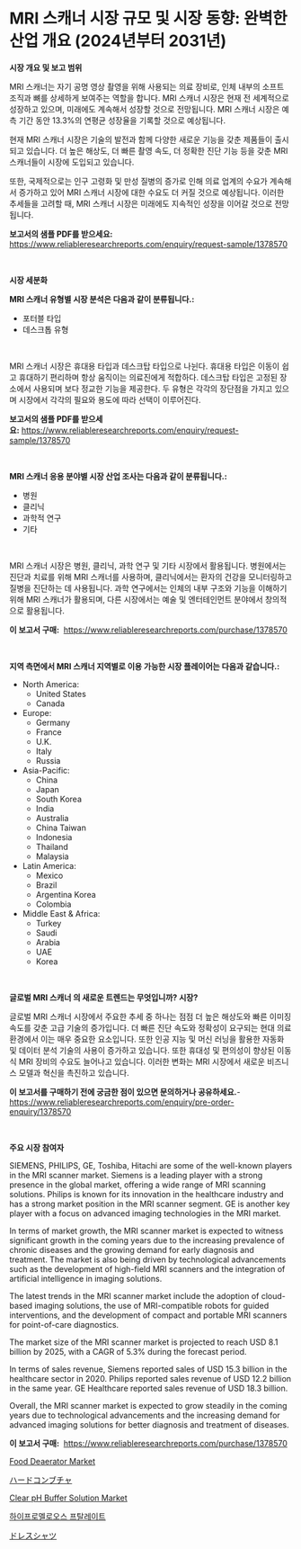 <p><h1>MRI 스캐너 시장 규모 및 시장 동향: 완벽한 산업 개요 (2024년부터 2031년)</h1></p><p><strong>시장 개요 및 보고 범위</strong></p>
<p><p>MRI 스캐너는 자기 공명 영상 촬영을 위해 사용되는 의료 장비로, 인체 내부의 소프트 조직과 뼈를 상세하게 보여주는 역할을 합니다. MRI 스캐너 시장은 현재 전 세계적으로 성장하고 있으며, 미래에도 계속해서 성장할 것으로 전망됩니다. MRI 스캐너 시장은 예측 기간 동안 13.3%의 연평균 성장율을 기록할 것으로 예상됩니다.</p><p>현재 MRI 스캐너 시장은 기술의 발전과 함께 다양한 새로운 기능을 갖춘 제품들이 출시되고 있습니다. 더 높은 해상도, 더 빠른 촬영 속도, 더 정확한 진단 기능 등을 갖춘 MRI 스캐너들이 시장에 도입되고 있습니다.</p><p>또한, 국제적으로는 인구 고령화 및 만성 질병의 증가로 인해 의료 업계의 수요가 계속해서 증가하고 있어 MRI 스캐너 시장에 대한 수요도 더 커질 것으로 예상됩니다. 이러한 추세들을 고려할 때, MRI 스캐너 시장은 미래에도 지속적인 성장을 이어갈 것으로 전망됩니다.</p></p>
<p><strong>보고서의 샘플 PDF를 받으세요:</strong> <a href="https://www.reliableresearchreports.com/enquiry/request-sample/1378570">https://www.reliableresearchreports.com/enquiry/request-sample/1378570</a></p>
<p>&nbsp;</p>
<p><strong>시장 세분화</strong></p>
<p><strong>MRI 스캐너 유형별 시장 분석은 다음과 같이 분류됩니다.:</strong></p>
<p><ul><li>포터블 타입</li><li>데스크톱 유형</li></ul></p>
<p>&nbsp;</p>
<p><p>MRI 스캐너 시장은 휴대용 타입과 데스크탑 타입으로 나뉜다. 휴대용 타입은 이동이 쉽고 휴대하기 편리하며 항상 움직이는 의료진에게 적합하다. 데스크탑 타입은 고정된 장소에서 사용되며 보다 정교한 기능을 제공한다. 두 유형은 각각의 장단점을 가지고 있으며 시장에서 각각의 필요와 용도에 따라 선택이 이루어진다.</p></p>
<p><strong>보고서의 샘플 PDF를 받으세요:</strong>&nbsp;<a href="https://www.reliableresearchreports.com/enquiry/request-sample/1378570">https://www.reliableresearchreports.com/enquiry/request-sample/1378570</a></p>
<p>&nbsp;</p>
<p><strong> MRI 스캐너 응용 분야별 시장 산업 조사는 다음과 같이 분류됩니다.:</strong></p>
<p><ul><li>병원</li><li>클리닉</li><li>과학적 연구</li><li>기타</li></ul></p>
<p>&nbsp;</p>
<p><p>MRI 스캐너 시장은 병원, 클리닉, 과학 연구 및 기타 시장에서 활용됩니다. 병원에서는 진단과 치료를 위해 MRI 스캐너를 사용하며, 클리닉에서는 환자의 건강을 모니터링하고 질병을 진단하는 데 사용됩니다. 과학 연구에서는 인체의 내부 구조와 기능을 이해하기 위해 MRI 스캐너가 활용되며, 다른 시장에서는 예술 및 엔터테인먼트 분야에서 창의적으로 활용됩니다.</p></p>
<p><strong>이 보고서 구매:</strong>&nbsp; <a href="https://www.reliableresearchreports.com/purchase/1378570">https://www.reliableresearchreports.com/purchase/1378570</a></p>
<p>&nbsp;</p>
<p><strong>지역 측면에서 MRI 스캐너 지역별로 이용 가능한 시장 플레이어는 다음과 같습니다.:</strong></p>
<p><ul>
    <li>
        North America:
        <ul>
            <li>United States</li>
            <li>Canada</li>
        </ul>
    </li>
    <li>
        Europe:
        <ul>
            <li>Germany</li>
            <li>France</li>
            <li>U.K.</li>
            <li>Italy</li>
            <li>Russia</li>
        </ul>
    </li>
    <li>
        Asia-Pacific:
        <ul>
            <li>China</li>
            <li>Japan</li>
            <li>South Korea</li>
            <li>India</li>
            <li>Australia</li>
            <li>China Taiwan</li>
            <li>Indonesia</li>
            <li>Thailand</li>
            <li>Malaysia</li>
        </ul>
    </li>
    <li>
        Latin America:
        <ul>
            <li>Mexico</li>
            <li>Brazil</li>
            <li>Argentina Korea</li>
            <li>Colombia</li>
        </ul>
    </li>
    <li>
        Middle East & Africa:
        <ul>
            <li>Turkey</li>
            <li>Saudi</li>
            <li>Arabia</li>
            <li>UAE</li>
            <li>Korea</li>
        </ul>
    </li>
    </ul></p>
<p>&nbsp;</p>
<p><strong>글로벌 MRI 스캐너 의 새로운 트렌드는 무엇입니까? 시장?</strong></p>
<p><p>글로벌 MRI 스캐너 시장에서 주요한 추세 중 하나는 점점 더 높은 해상도와 빠른 이미징 속도를 갖춘 고급 기술의 증가입니다. 더 빠른 진단 속도와 정확성이 요구되는 현대 의료 환경에서 이는 매우 중요한 요소입니다. 또한 인공 지능 및 머신 러닝을 활용한 자동화 및 데이터 분석 기술의 사용이 증가하고 있습니다. 또한 휴대성 및 편의성이 향상된 이동식 MRI 장비의 수요도 늘어나고 있습니다. 이러한 변화는 MRI 시장에서 새로운 비즈니스 모델과 혁신을 촉진하고 있습니다.</p></p>
<p><strong>이 보고서를 구매하기 전에 궁금한 점이 있으면 문의하거나 공유하세요.</strong>- <a href="https://www.reliableresearchreports.com/enquiry/pre-order-enquiry/1378570">https://www.reliableresearchreports.com/enquiry/pre-order-enquiry/1378570</a></p>
<p>&nbsp;</p>
<p><strong>주요 시장 참여자</strong></p>
<p><p>SIEMENS, PHILIPS, GE, Toshiba, Hitachi are some of the well-known players in the MRI scanner market. Siemens is a leading player with a strong presence in the global market, offering a wide range of MRI scanning solutions. Philips is known for its innovation in the healthcare industry and has a strong market position in the MRI scanner segment. GE is another key player with a focus on advanced imaging technologies in the MRI market. </p><p>In terms of market growth, the MRI scanner market is expected to witness significant growth in the coming years due to the increasing prevalence of chronic diseases and the growing demand for early diagnosis and treatment. The market is also being driven by technological advancements such as the development of high-field MRI scanners and the integration of artificial intelligence in imaging solutions.</p><p>The latest trends in the MRI scanner market include the adoption of cloud-based imaging solutions, the use of MRI-compatible robots for guided interventions, and the development of compact and portable MRI scanners for point-of-care diagnostics.</p><p>The market size of the MRI scanner market is projected to reach USD 8.1 billion by 2025, with a CAGR of 5.3% during the forecast period.</p><p>In terms of sales revenue, Siemens reported sales of USD 15.3 billion in the healthcare sector in 2020. Philips reported sales revenue of USD 12.2 billion in the same year. GE Healthcare reported sales revenue of USD 18.3 billion.</p><p>Overall, the MRI scanner market is expected to grow steadily in the coming years due to technological advancements and the increasing demand for advanced imaging solutions for better diagnosis and treatment of diseases.</p></p>
<p><strong>이 보고서 구매:</strong>&nbsp;&nbsp;<a href="https://www.reliableresearchreports.com/purchase/1378570">https://www.reliableresearchreports.com/purchase/1378570</a></p>
<p><p><a href="https://issuu.com/reportprime-2/docs/food-deaerator-market-size-2030.pptx">Food Deaerator Market</a></p><p><a href="https://medium.com/@grarrity46/%E3%83%8F%E3%83%BC%E3%83%89%E3%82%B3%E3%83%B3%E3%83%96%E3%83%81%E3%83%A3%E5%B8%82%E5%A0%B4%E3%81%AE%E8%A6%8F%E6%A8%A1-cagr-%E3%83%88%E3%83%AC%E3%83%B3%E3%83%89%E3%81%AF-2024%E5%B9%B4%E3%81%8B%E3%82%892030%E5%B9%B4%E3%81%BE%E3%81%A7%E3%81%A7%E3%81%99-1d71d7a8cf0d">ハードコンブチャ</a></p><p><a href="https://github.com/abdelrhmankishk22/Market-Research-Report-List-3/blob/main/clear-ph-buffer-solution-market.md">Clear pH Buffer Solution Market</a></p><p><a href="https://github.com/akzkkws047661437/Market-Research-Report-List-1/blob/main/1096433622.md">하이프로멜로오스 프탈레이트</a></p><p><a href="https://github.com/wkuactfdzwizk06/Market-Research-Report-List-1/blob/main/3512357930.md">ドレスシャツ</a></p></p>
